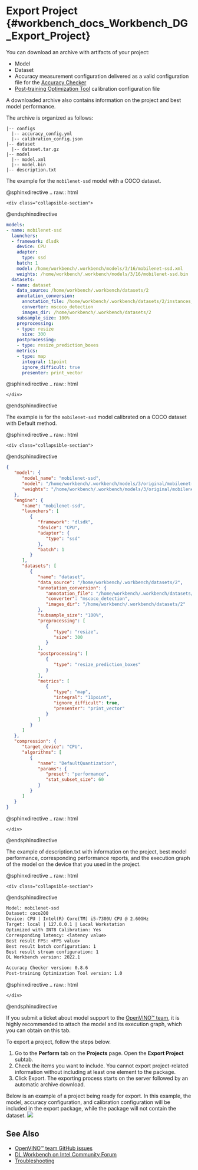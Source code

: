 # Export Project {#workbench_docs_Workbench_DG_Export_Project}


You can download an archive with artifacts of your project:
* Model
* Dataset
* Accuracy measurement configuration delivered as a valid configuration file for the 
  [Accuracy Checker](https://docs.openvino.ai/latest/omz_tools_accuracy_checker.html)
* [Post-training Optimization Tool](https://docs.openvino.ai/latest/pot_README.html) calibration configuration file

A downloaded archive also contains information on the project and best model performance.

The archive is organized as follows:
```
|-- configs
  |-- accuracy_config.yml
  |-- calibration_config.json
|-- dataset
  |-- dataset.tar.gz
|-- model 
  |-- model.xml
  |-- model.bin
|-- description.txt
```
The example for the `mobilenet-ssd` model with a COCO dataset.

@sphinxdirective
.. raw:: html

    <div class="collapsible-section">
@endsphinxdirective


```yml
models:
- name: mobilenet-ssd
  launchers:
  - framework: dlsdk
    device: CPU
    adapter:
      type: ssd
    batch: 1
    model: /home/workbench/.workbench/models/3/16/mobilenet-ssd.xml
    weights: /home/workbench/.workbench/models/3/16/mobilenet-ssd.bin
  datasets:
  - name: dataset
    data_source: /home/workbench/.workbench/datasets/2
    annotation_conversion:
      annotation_file: /home/workbench/.workbench/datasets/2/instances_val2017_200pictures.json
      converter: mscoco_detection
      images_dir: /home/workbench/.workbench/datasets/2
    subsample_size: 100%
    preprocessing:
    - type: resize
      size: 300
    postprocessing:
    - type: resize_prediction_boxes
    metrics:
    - type: map
      integral: 11point
      ignore_difficult: true
      presenter: print_vector
```

@sphinxdirective
.. raw:: html

    </div>
@endsphinxdirective


The example is for the `mobilenet-ssd` model calibrated on a COCO dataset with Default method.

@sphinxdirective
.. raw:: html

    <div class="collapsible-section">
@endsphinxdirective


```json
{
   "model": {
      "model_name": "mobilenet-ssd",
      "model": "/home/workbench/.workbench/models/3/original/mobilenet-ssd.xml",
      "weights": "/home/workbench/.workbench/models/3/original/mobilenet-ssd.bin"
   },
   "engine": {
      "name": "mobilenet-ssd",
      "launchers": [
         {
            "framework": "dlsdk",
            "device": "CPU",
            "adapter": {
               "type": "ssd"
            },
            "batch": 1
         }
      ],
      "datasets": [
         {
            "name": "dataset",
            "data_source": "/home/workbench/.workbench/datasets/2",
            "annotation_conversion": {
               "annotation_file": "/home/workbench/.workbench/datasets/2/instances_val2017_200pictures.json",
               "converter": "mscoco_detection",
               "images_dir": "/home/workbench/.workbench/datasets/2"
            },
            "subsample_size": "100%",
            "preprocessing": [
               {
                  "type": "resize",
                  "size": 300
               }
            ],
            "postprocessing": [
               {
                  "type": "resize_prediction_boxes"
               }
            ],
            "metrics": [
               {
                  "type": "map",
                  "integral": "11point",
                  "ignore_difficult": true,
                  "presenter": "print_vector"
               }
            ]
         }
      ]
   },
   "compression": {
      "target_device": "CPU",
      "algorithms": [
         {
            "name": "DefaultQuantization",
            "params": {
               "preset": "performance",
               "stat_subset_size": 60
            }
         }
      ]
   }
}
```

@sphinxdirective
.. raw:: html

    </div>
@endsphinxdirective

The example of description.txt with information on the project, best model performance, corresponding performance reports, and the execution graph of the model on the device that you used in the project.

@sphinxdirective
.. raw:: html

    <div class="collapsible-section">
@endsphinxdirective


```txt
Model: mobilenet-ssd
Dataset: coco200
Device: CPU | Intel(R) Core(TM) i5-7300U CPU @ 2.60GHz
Target: local | 127.0.0.1 | Local Workstation
Optimized with INT8 Calibration: Yes
Corresponding latency: <latency value>
Best result FPS: <FPS value>
Best result batch configuration: 1
Best result stream configuration: 1
DL Workbench version: 2022.1

Accuracy Checker version: 0.8.6
Post-training Optimization Tool version: 1.0
```

@sphinxdirective
.. raw:: html

    </div>
@endsphinxdirective


If you submit a ticket about model support to the [OpenVINO™ team](https://github.com/openvinotoolkit/openvino/issues),
it is highly recommended to attach the model and its execution graph, which you can obtain
on this tab.

To export a project, follow the steps below.

1. Go to the **Perform** tab on the **Projects** page. Open the **Export Project** subtab. 
2. Check the items you want to include. You cannot export project-related information
   without including at least one element to the package.
3. Click Export. The exporting process starts on the server followed by an automatic archive download.

Below is an example of a project being ready for export. In this example, the model, accuracy configuration, and calibration configuration will be included in the export package, while the package will not contain the dataset.
![](img/export_project.png)

## See Also

* [OpenVINO™ team GitHub issues](https://github.com/openvinotoolkit/openvino/issues)
* [DL Workbench on Intel Community Forum](https://community.intel.com/t5/Intel-Distribution-of-OpenVINO/bd-p/distribution-openvino-toolkit)
* [Troubleshooting](Troubleshooting.md)